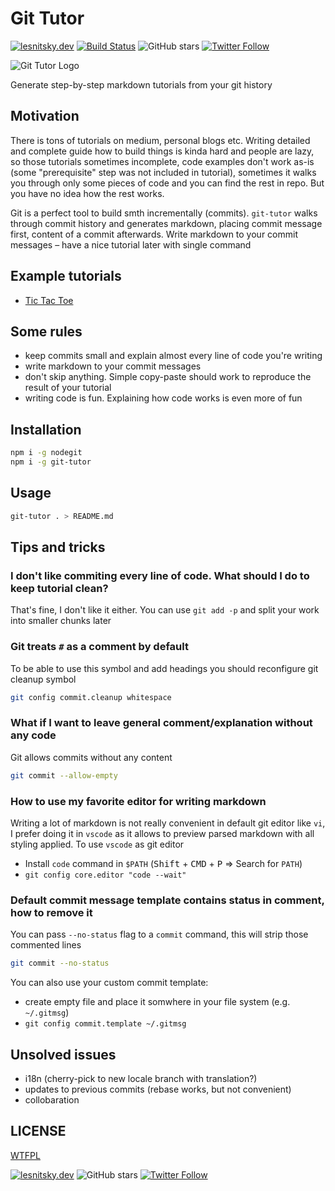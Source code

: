 # Git Tutor

[![lesnitsky.dev](https://lesnitsky.dev/icons/shield.svg?hash=42)](https://lesnitsky.dev?utm_source=git-tutor)
[![Build Status](https://travis-ci.com/lesnitsky/git-tutor.svg?branch=master)](https://travis-ci.com/R1ZZU/git-tutor)
![GitHub stars](https://img.shields.io/github/stars/lesnitsky/git-tutor.svg?style=social)
[![Twitter Follow](https://img.shields.io/twitter/follow/lesnitsky_dev.svg?label=Follow%20me&style=social)](https://twitter.com/lesnitsky_dev)

![Git Tutor Logo](https://git-tutor-assets.s3.eu-west-2.amazonaws.com/git-tutor-logo-100.png)

Generate step-by-step markdown tutorials from your git history

## Motivation

There is tons of tutorials on medium, personal blogs etc.
Writing detailed and complete guide how to build things is kinda hard and people are lazy, so those tutorials sometimes incomplete, code examples don't work as-is (some "prerequisite" step was not included in tutorial), sometimes it walks you through only some pieces of code and you can find the rest in repo. But you have no idea how the rest works.

Git is a perfect tool to build smth incrementally (commits). `git-tutor` walks through commit history and generates markdown, placing commit message first, content of a commit afterwards. Write markdown to your commit messages – have a nice tutorial later with single command

## Example tutorials

-   [Tic Tac Toe](https://github.com/R1ZZU/tic-tac-toe)

## Some rules

-   keep commits small and explain almost every line of code you're writing
-   write markdown to your commit messages
-   don't skip anything. Simple copy-paste should work to reproduce the result of your tutorial
-   writing code is fun. Explaining how code works is even more of fun

## Installation

```sh
npm i -g nodegit
npm i -g git-tutor
```

## Usage

```sh
git-tutor . > README.md
```

## Tips and tricks

### I don't like commiting every line of code. What should I do to keep tutorial clean?

That's fine, I don't like it either. You can use `git add -p` and split your work into smaller chunks later

### Git treats `#` as a comment by default

To be able to use this symbol and add headings you should reconfigure git cleanup symbol

```sh
git config commit.cleanup whitespace
```

### What if I want to leave general comment/explanation without any code

Git allows commits without any content

```sh
git commit --allow-empty
```

### How to use my favorite editor for writing markdown

Writing a lot of markdown is not really convenient in default git editor like `vi`, I prefer doing it in `vscode` as it allows to preview parsed markdown with all styling applied. To use `vscode` as git editor

-   Install `code` command in `$PATH` (<kbd>Shift</kbd> + <kbd>CMD</kbd> + <kbd>P</kbd> => Search for `PATH`)
-   `git config core.editor "code --wait"`

### Default commit message template contains status in comment, how to remove it

You can pass `--no-status` flag to a `commit` command, this will strip those commented lines

```sh
git commit --no-status
```

You can also use your custom commit template:

-   create empty file and place it somwhere in your file system (e.g. `~/.gitmsg`)
-   `git config commit.template ~/.gitmsg`

## Unsolved issues

-   i18n (cherry-pick to new locale branch with translation?)
-   updates to previous commits (rebase works, but not convenient)
-   collobaration

## LICENSE

[WTFPL](http://www.wtfpl.net/)

[![lesnitsky.dev](https://lesnitsky.dev/icons/shield.svg?hash=42)](https://lesnitsky.dev?utm_source=git-tutor)
![GitHub stars](https://img.shields.io/github/stars/lesnitsky/git-tutor.svg?style=social)
[![Twitter Follow](https://img.shields.io/twitter/follow/lesnitsky_dev.svg?label=Follow%20me&style=social)](https://twitter.com/lesnitsky_dev)
